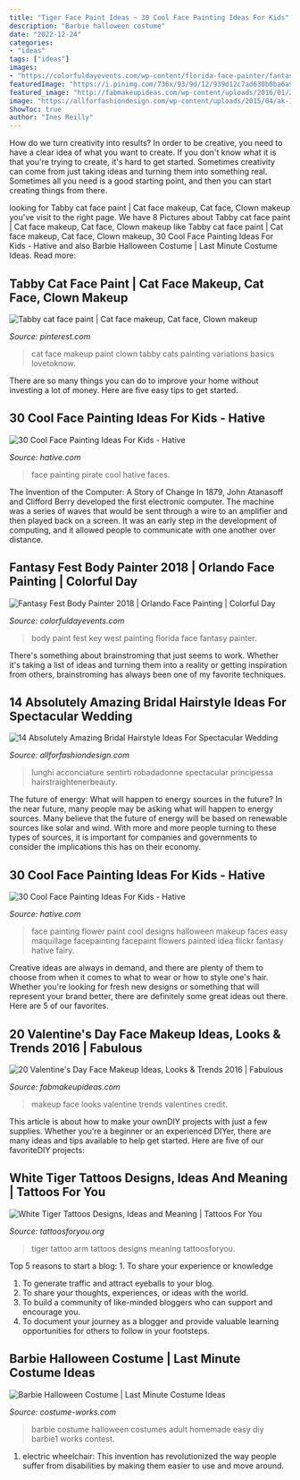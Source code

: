 ```yaml
---
title: "Tiger Face Paint Ideas ~ 30 Cool Face Painting Ideas For Kids"
description: "Barbie halloween costume"
date: "2022-12-24"
categories:
- "ideas"
tags: ["ideas"]
images:
- "https://colorfuldayevents.com/wp-content/florida-face-painter/fantasy-fest/body-paint-key-west.jpg"
featuredImage: "https://i.pinimg.com/736x/93/9d/12/939d12c7ad630b0ba6a95b023e9b213d--tabby-cats-cat-face.jpg"
featured_image: "http://fabmakeupideas.com/wp-content/uploads/2016/01/20-Valentines-Day-Face-Makeup-Ideas-Looks-Trends-2016-18.jpg"
image: "https://allforfashiondesign.com/wp-content/uploads/2015/04/ak-12.jpg"
ShowToc: true
author: "Ines Reilly"
---
```



How do we turn creativity into results?
In order to be creative, you need to have a clear idea of what you want to create. If you don't know what it is that you're trying to create, it's hard to get started. Sometimes creativity can come from just taking ideas and turning them into something real. Sometimes all you need is a good starting point, and then you can start creating things from there.

	

		
looking for Tabby cat face paint | Cat face makeup, Cat face, Clown makeup you've visit to the right page. We have 8 Pictures about Tabby cat face paint | Cat face makeup, Cat face, Clown makeup like Tabby cat face paint | Cat face makeup, Cat face, Clown makeup, 30 Cool Face Painting Ideas For Kids - Hative and also Barbie Halloween Costume | Last Minute Costume Ideas. Read more:
		
    
## Tabby Cat Face Paint | Cat Face Makeup, Cat Face, Clown Makeup

<img loading=lazy src="https://i.pinimg.com/736x/93/9d/12/939d12c7ad630b0ba6a95b023e9b213d--tabby-cats-cat-face.jpg" onerror="this.onerror=null;this.src='https://tse1.mm.bing.net/th?id=OIP.3Kw9-IPRorNTGDSQcOllCQDMEy&amp;pid=15.1';" alt="Tabby cat face paint | Cat face makeup, Cat face, Clown makeup">

_Source: pinterest.com_

>cat face makeup paint clown tabby cats painting variations basics lovetoknow. 

	

There are so many things you can do to improve your home without investing a lot of money. Here are five easy tips to get started.

    
## 30 Cool Face Painting Ideas For Kids - Hative

<img loading=lazy src="https://hative.com/wp-content/uploads/2014/10/face-painting-ideas-for-kids/23-pirate.jpg" onerror="this.onerror=null;this.src='https://tse2.mm.bing.net/th?id=OIP.fQJgbIc2Or1QCG-AzmFDBwHaKX&amp;pid=15.1';" alt="30 Cool Face Painting Ideas For Kids - Hative">

_Source: hative.com_

>face painting pirate cool hative faces. 

	

The Invention of the Computer: A Story of Change
In 1879, John Atanasoff and Clifford Berry developed the first electronic computer. The machine was a series of waves that would be sent through a wire to an amplifier and then played back on a screen. It was an early step in the development of computing, and it allowed people to communicate with one another over distance.

    
## Fantasy Fest Body Painter 2018 | Orlando Face Painting | Colorful Day

<img loading=lazy src="https://colorfuldayevents.com/wp-content/florida-face-painter/fantasy-fest/body-paint-key-west.jpg" onerror="this.onerror=null;this.src='https://tse1.mm.bing.net/th?id=OIP.5TUIKkI5wpT4datFH1u5lQAAAA&amp;pid=15.1';" alt="Fantasy Fest Body Painter 2018 | Orlando Face Painting | Colorful Day">

_Source: colorfuldayevents.com_

>body paint fest key west painting florida face fantasy painter. 

	

There's something about brainstroming that just seems to work. Whether it's taking a list of ideas and turning them into a reality or getting inspiration from others, brainstroming has always been one of my favorite techniques.

    
## 14 Absolutely Amazing Bridal Hairstyle Ideas For Spectacular Wedding

<img loading=lazy src="https://allforfashiondesign.com/wp-content/uploads/2015/04/ak-12.jpg" onerror="this.onerror=null;this.src='https://tse3.mm.bing.net/th?id=OIP.I3JV_yykTrOxoC5_EkjBmgHaLl&amp;pid=15.1';" alt="14 Absolutely Amazing Bridal Hairstyle Ideas For Spectacular Wedding">

_Source: allforfashiondesign.com_

>lunghi acconciature sentirti robadadonne spectacular principessa hairstraightenerbeauty. 

	

The future of energy: What will happen to energy sources in the future?
In the near future, many people may be asking what will happen to energy sources. Many believe that the future of energy will be based on renewable sources like solar and wind. With more and more people turning to these types of sources, it is important for companies and governments to consider the implications this has on their economy.

    
## 30 Cool Face Painting Ideas For Kids - Hative

<img loading=lazy src="https://hative.com/wp-content/uploads/2014/10/face-painting-ideas-for-kids/18-flower-face-paint.jpg" onerror="this.onerror=null;this.src='https://tse1.mm.bing.net/th?id=OIP.v0jQvyyf1LfdEOl09Y2mrQHaKI&amp;pid=15.1';" alt="30 Cool Face Painting Ideas For Kids - Hative">

_Source: hative.com_

>face painting flower paint cool designs halloween makeup faces easy maquillage facepainting facepaint flowers painted idea flickr fantasy hative fairy. 

	

Creative ideas are always in demand, and there are plenty of them to choose from when it comes to what to wear or how to style one's hair. Whether you're looking for fresh new designs or something that will represent your brand better, there are definitely some great ideas out there. Here are 5 of our favorites.

    
## 20 Valentine&#039;s Day Face Makeup Ideas, Looks &amp; Trends 2016 | Fabulous

<img loading=lazy src="http://fabmakeupideas.com/wp-content/uploads/2016/01/20-Valentines-Day-Face-Makeup-Ideas-Looks-Trends-2016-18.jpg" onerror="this.onerror=null;this.src='https://tse2.mm.bing.net/th?id=OIP.JJHg2Lbt372kbhJQJeu1SAHaKG&amp;pid=15.1';" alt="20 Valentine&#039;s Day Face Makeup Ideas, Looks &amp; Trends 2016 | Fabulous">

_Source: fabmakeupideas.com_

>makeup face looks valentine trends valentines credit. 

	

This article is about how to make your ownDIY projects with just a few supplies. Whether you’re a beginner or an experienced DIYer, there are many ideas and tips available to help get started. Here are five of our favoriteDIY projects: 

    
## White Tiger Tattoos Designs, Ideas And Meaning | Tattoos For You

<img loading=lazy src="https://www.tattoosforyou.org/wp-content/uploads/2016/03/White-Tiger-Tattoo-Arm.jpg" onerror="this.onerror=null;this.src='https://tse2.mm.bing.net/th?id=OIP.KETiRX1pL7x5jn8RvJmk5gHaJ5&amp;pid=15.1';" alt="White Tiger Tattoos Designs, Ideas and Meaning | Tattoos For You">

_Source: tattoosforyou.org_

>tiger tattoo arm tattoos designs meaning tattoosforyou. 

	

Top 5 reasons to start a blog: 1. To share your experience or knowledge
1. To generate traffic and attract eyeballs to your blog. 
2. To share your thoughts, experiences, or ideas with the world. 
3. To build a community of like-minded bloggers who can support and encourage you. 
4. To document your journey as a blogger and provide valuable learning opportunities for others to follow in your footsteps. 

    
## Barbie Halloween Costume | Last Minute Costume Ideas

<img loading=lazy src="https://photos.costume-works.com/full/barbie1.jpg" onerror="this.onerror=null;this.src='https://tse4.mm.bing.net/th?id=OIP.Ynby2qE4SxfSrPY34WOJtAHaNX&amp;pid=15.1';" alt="Barbie Halloween Costume | Last Minute Costume Ideas">

_Source: costume-works.com_

>barbie costume halloween costumes adult homemade easy diy barbie1 works contest. 

	

1) electric wheelchair: This invention has revolutionized the way people suffer from disabilities by making them easier to use and move around.

